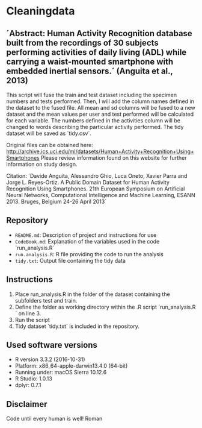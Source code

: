 # Cleaningdata

## ´Abstract: Human Activity Recognition database built from the recordings of 30 subjects performing activities of daily living (ADL) while carrying a waist-mounted smartphone with embedded inertial sensors.´ (Anguita et al., 2013)

This script will fuse the train and test dataset including the specimen numbers and tests performed. Then, I will add the column names defined in the dataset to the fused file.
All mean and sd columns will be fused to a new dataset and the mean values per user and test performed will be calculated for each variable. The numbers defined in the activities column will be changed to words describing the particular activity performed. The tidy dataset will be saved as ´tidy.csv´.

Original files can be obtained here: http://archive.ics.uci.edu/ml/datasets/Human+Activity+Recognition+Using+Smartphones
Please review information found on this website for further information on study design.

Citation: ´Davide Anguita, Alessandro Ghio, Luca Oneto, Xavier Parra and Jorge L. Reyes-Ortiz. A Public Domain Dataset for Human Activity Recognition Using Smartphones. 21th European Symposium on Artificial Neural Networks, Computational Intelligence and Machine Learning, ESANN 2013. Bruges, Belgium 24-26 April 2013´ 

## Repository
* `README.md`: Description of project and instructions for use
* `CodeBook.md`: Explanation of the variables used in the code ´run_analysis.R´ 
* `run.analysis.R`: R file providing the code to run the analysis
* `tidy.txt`: Output file containing the tidy data

## Instructions
1) Place run_analysis.R in the folder of the dataset containing the subfolders test and train.
2) Define the folder as working directory within the .R script ´run_analysis.R´ on line 3.
3) Run the script
4) Tidy dataset ´tidy.txt´ is included in the repository.

## Used software versions
* R version 3.3.2 (2016-10-31)
* Platform: x86_64-apple-darwin13.4.0 (64-bit)
* Running under: macOS Sierra 10.12.6
* R Studio: 1.0.13
* dplyr: 0.7.1

## Disclaimer
Code until every human is well!
Roman
